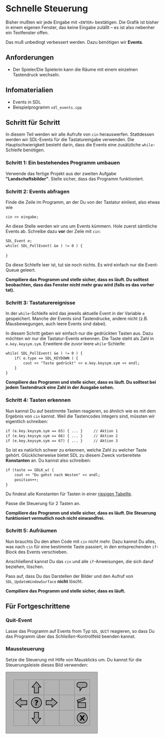 
# Schnelle Steuerung

Bisher mußten wir jede Eingabe mit `<ENTER>` bestätigen. Die Grafik ist bisher in einem eigenen Fenster, das keine Eingabe zuläßt – es ist also nebenher ein Textfenster offen.

Das muß unbedingt verbessert werden. Dazu benötigen wir **Events**.


## Anforderungen

* Der Spieler/Die Spielerin kann die Räume mit einem einzelnen Tastendruck wechseln.

## Infomaterialien

* Events in SDL
* Beispielprogramm `sdl_events.cpp` 

## Schritt für Schritt

In diesem Teil werden wir alle Aufrufe von `cin` herauswerfen. Stattdessen werden wir SDL-Events für die Tastatureingabe verwenden. Die Hauptschwierigkeit besteht darin, dass die Events eine zusätzliche `while`-Schleife benötigen.

### Schritt 1: Ein bestehendes Programm umbauen

Verwende das fertige Projekt aus der zweiten Aufgabe **"Landschaftsbilder"**. Stelle sicher, dass das Programm funktioniert.


### Schritt 2: Events abfragen

Finde die Zeile im Programm, an der Du von der Tastatur einliest, also etwas wie

    cin >> eingabe;

An diese Stelle werden wir uns um Events kümmern. Hole zuerst sämtliche Events ab. Schreibe dazu **vor** der Zeile mit `cin`:

    SDL_Event e;
    while( SDL_PollEvent( &e ) != 0 ) { 

    }

Da diese Schleife leer ist, tut sie noch nichts. Es wird einfach nur die Event-Queue geleert.

**Compiliere das Programm und stelle sicher, dass es läuft. Du solltest beobachten, dass das Fenster nicht mehr grau wird (falls es das vorher tat).**


### Schritt 3: Tastaturereignisse

In der `while`-Schleife wird das jeweils aktuelle Event in der Variable `e` gespeichert. Manche der Events sind Tastendrucke, andere nicht (z.B. Mausbewegungen, auch leere Events sind dabei).

In diesem Schritt geben wir einfach nur die gedrückten Tasten aus. Dazu möchten wir *nur* die Tastatur-Events erkennen. Die Taste steht als Zahl in `e.key.keysym.sym`. Erweitere die zuvor leere `while`-Schleife:

    while( SDL_PollEvent( &e ) != 0 ) { 
        if( e.type == SDL_KEYDOWN ) {
        	cout << "Taste gedrückt" << e.key.keysym.sym << endl;
        }
    }

**Compiliere das Programm und stelle sicher, dass es läuft. Du solltest bei jedem Tastendruck eine Zahl in der Ausgabe sehen.**

### Schritt 4: Tasten erkennen

Nun kannst Du auf bestimmte Tasten reagieren, so ähnlich wie es mit dem Ergebnis von `cin` kannst. Weil die Tastencodes Integers sind, müssten wir eigentlich schreiben:

    if (e.key.keysym.sym == 65) { ... }     // Aktion 1
    if (e.key.keysym.sym == 66) { ... }     // Aktion 2
    if (e.key.keysym.sym == 67) { ... }     // Aktion 3

So ist es natürlich schwer zu erkennen, welche Zahl zu welcher Taste gehört. Glücklicherweise bietet SDL zu diesem Zweck vorbereitete **Konstanten** an. Du kannst also schreiben:

    if (taste == SDLK_w) {
    	cout << "Du gehst nach Westen" << endl;
    	position++;
    }

Du findest alle Konstanten für Tasten in einer [riesigen Tabellle](https://wiki.libsdl.org/SDLKeycodeLookup).

Passe die Steuerung für 2 Tasten an.

**Compiliere das Programm und stelle sicher, dass es läuft. Die Steuerung funktioniert vermutlich noch nicht einwandfrei.**


### Schritt 5: Aufräumen

Nun brauchts Du den alten Code mit `cin` nicht mehr. Dazu kannst Du alles, was nach `cin` für eine bestimmte Taste passiert, in den entsprechenden `if`-Block des Events verschieben.

Anschließend kannst Du das `cin` und alle `if`-Anweisungen, die sich daruf beziehen, löschen.

Pass auf, dass Du das Darstellen der Bilder und den Aufruf von `SDL_UpdateWindowSurface` **nicht** löscht.

**Compiliere das Programm und stelle sicher, dass es läuft.**

## Für Fortgeschrittene

### Quit-Event

Lasse das Programm auf Events from Typ `SDL_QUIT` reagieren, so dass Du das Programm über das *Schließen*-Kontrollfeld beenden kannst.

### Maussteuerung

Setze die Steuerung mit Hilfe von Mausklicks um. Du kannst für die Steuerungsleiste dieses Bild verwenden:

![Knopfleiste](bilder/knopfleiste.png)
